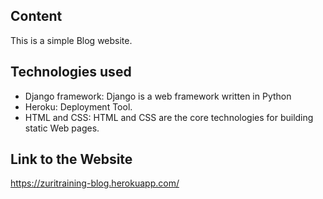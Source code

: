 ## Content

This is a simple Blog website.

## Technologies used

* Django framework: Django is a  web framework written in Python
* Heroku: Deployment Tool.
* HTML and CSS: HTML and  CSS are the core technologies for building static Web pages.


## Link to the Website
https://zuritraining-blog.herokuapp.com/



